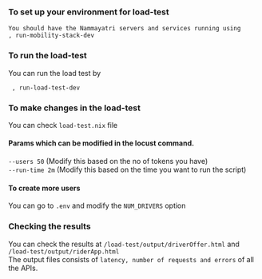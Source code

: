 ### To set up your environment for load-test

```
You should have the Nammayatri servers and services running using
, run-mobility-stack-dev
```

### To run the load-test

You can run the load test by
```
 , run-load-test-dev
```


### To make changes in the load-test

You can check `load-test.nix` file


#### Params which can be modified in the locust command.

`--users 50` (Modify this based on the no of tokens you have)  <br/>
`--run-time 2m` (Modify this based on the time you want to run the script)

####  To create more users

You can go to `.env` and modify the `NUM_DRIVERS` option


### Checking the results

You can check the results at `/load-test/output/driverOffer.html` and `/load-test/output/riderApp.html` <br/>
The output files consists of `latency, number of requests and errors` of all the APIs.
